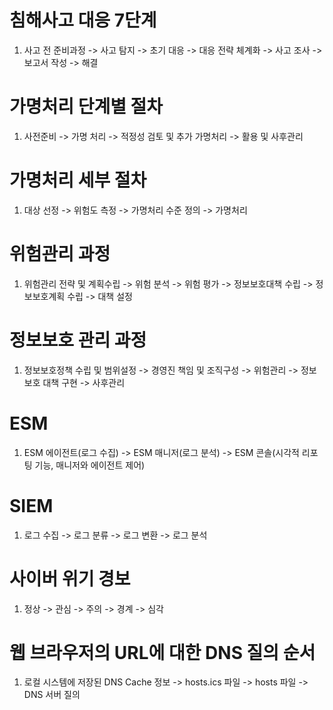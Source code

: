 # 침해사고 대응 7단계

1. 사고 전 준비과정 -> 사고 탐지 -> 초기 대응 -> 대응 전략 체계화 -> 사고 조사 -> 보고서 작성 -> 해결

# 가명처리 단계별 절차

1. 사전준비 -> 가명 처리 -> 적정성 검토 및 추가 가명처리 -> 활용 및 사후관리

# 가명처리 세부 절차

1. 대상 선정 -> 위험도 측정 -> 가명처리 수준 정의 -> 가명처리

# 위험관리 과정

1. 위험관리 전략 및 계획수립 -> 위험 분석 -> 위험 평가 -> 정보보호대책 수립 -> 정보보호계획 수립 -> 대책 설정

# 정보보호 관리 과정

1. 정보보호정책 수립 및 범위설정 -> 경영진 책임 및 조직구성 -> 위험관리 -> 정보보호 대책 구현 -> 사후관리

# ESM

1. ESM 에이전트(로그 수집) -> ESM 매니저(로그 분석) -> ESM 콘솔(시각적 리포팅 기능, 매니저와 에이전트 제어)

# SIEM

1. 로그 수집 -> 로그 분류 -> 로그 변환 -> 로그 분석

# 사이버 위기 경보

1. 정상 -> 관심 -> 주의 -> 경계 -> 심각

# 웹 브라우저의 URL에 대한 DNS 질의 순서

1. 로컬 시스템에 저장된 DNS Cache 정보 -> hosts.ics 파일 -> hosts 파일 -> DNS 서버 질의